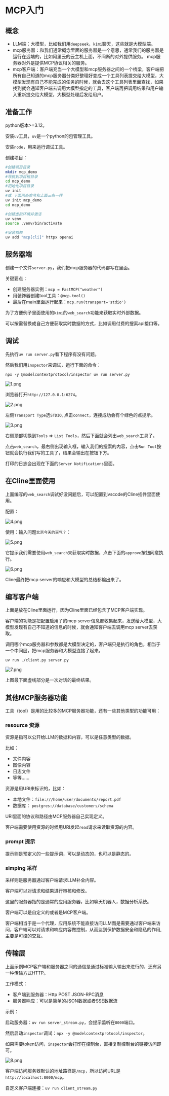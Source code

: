 # MCP入门

## 概念

- LLM端：大模型，比如我们用`deepseek`，`kimi`聊天，这些就是大模型端。
- mcp服务器：和我们通常概念里面的服务器是一个意思，通常我们的服务器是运行在远端的，比如阿里云的云主机上面，不间断的对外提供服务。
mcp服务器对外是提供MCP协议相关的服务。
- mcp客户端：客户端充当一个大模型和mcp服务器之间的一个桥梁，客户端把所有自己知道的mcp服务器分类好整理好变成一个工具列表提交给大模型，大模型发现有自己不能完成的任务的时候，就会去这个工具列表里面查找，如果找到就会通知客户端去调用大模型指定的工具，客户端再把调用结果和用户输入重新提交给大模型，大模型处理后发给用户。

## 准备工作

python版本>=3.12。

安装`uv`工具，`uv`是一个python的包管理工具。

安装`node`，用来运行调试工具。

创建项目：

```bash
#创建项目目录
mkdir mcp_demo
#导航到项目根目录
cd mcp_demo
#初始化项目目录
uv init
#或 下面两条命令和上面三条一样
uv init mcp_demo
cd mcp_demo

#创建虚拟环境并激活
uv venv
source .venv/bin/activate

#安装依赖
uv add "mcp[cli]" httpx openai
```

## 服务器端

创建一个文件`server.py`，我们把mcp服务器的代码都写在里面。

关键要点：

- 创建服务器实例：`mcp = FastMCP("weather")`
- 用装饰器创建tool工具：`@mcp.tool()`
- 最后在main里面运行起来：`mcp.run(transport='stdio')`

为了方便例子里面使用的`kimi`的`web_search`功能来获取实时外部数据。

可以按需替换成自己方便获取实时数据的方式，比如调用付费的搜索api接口等。

## 调试

先执行`uv run server.py`看下程序有没有问题。

然后我们用`inspector`来调试，运行下面的命令：

`npx -y @modelcontextprotocol/inspector uv run server.py`

![1.png](images/1.png)

浏览器打开`http://127.0.0.1:6274`。

![2.png](images/2.png)

左侧`Transport Type`选`STDIO`, 点击`connect`，连接成功会有个绿色的点提示。

![3.png](images/3.png)

右侧顶部切换到`Tools` => `List Tools`，然后下面就会列出`web_search`工具了。

点击`web_search`，最右侧出现输入框，输入我们的搜索的内容，点击`Run Tool`按钮就会执行我们写的工具了，结果会输出在按钮下方。

打印的日志会出现在下面的`Server Notifications`里面。

## 在Cline里面使用

上面编写的`web_search`调试好没问题后，可以配置到vscode的Cline插件里面使用。

配置：

![4.png](images/4.png)

使用：输入问题`北京今天的天气？`：

![5.png](images/5.png)

它提示我们需要使用`web_search`来获取实时数据，点击下面的`approve`按钮同意执行。

![6.png](images/6.png)

Cline最终把mcp server的响应和大模型的总结都输出来了。

## 编写客户端

上面是放在Cline里面运行，因为Cline里面已经包含了MCP客户端实现。

客户端的功能是把配置启用了的mcp server信息都收集起来，发送给大模型，大模型发现有自己不知道的信息的时候，就会通知客户端去调用mcp server去获取。

调用哪个mcp服务器和参数都是大模型决定的，客户端只是执行的角色，相当于一个中间层，把mcp服务器和大模型连接了起来。

`uv run ./client.py server.py`

![7.png](images/7.png)

上图最下面虚线部分是一次对话的最终结果。

## 其他MCP服务器功能

工具（tool）是用的比较多的MCP服务器功能，还有一些其他类型的功能可用：

### resource 资源

资源是指可以公开给LLM的数据和内容，可以是任意类型的数据。

比如：

- 文件内容
- 图像内容
- 日志文件
- 等等......

资源是用URI来标识的，比如：

- 本地文件：`file:///home/user/documents/report.pdf`
- 数据库： `postgres://database/customers/schema`

URI里面的协议和路径由MCP服务器自己实现定义。

客户端需要使用资源的时候用URI发起`read`请求来读取资源的内容。

### prompt 提示

提示则是预定义的一些提示词，可以是动态的，也可以是静态的。

### simping 采样

采样则是服务器通过客户端请求LLM补全内容。

客户端可以对请求和结果进行审核和修改。

这里的服务器指的是通常的应用服务器，比如聊天机器人，数据分析系统。

客户端可以是自定义的或者是MCP客户端。

客户端相当于是一个代理，应用系统不能直接访问LLM而是需要通过客户端来访问，客户端可以对请求和响应内容做控制，从而达到保护数据安全和隐私的作用,主要是可控的交互。

## 传输层

上面示例MCP客户端和服务器之间的通信是通过标准输入输出来进行的，还有另一种传输方式HTTP。

工作模式：

- 客户端到服务器：Http POST JSON-RPC消息
- 服务器响应：可以是简单的JSON数据或者SSE数据流

示例：

启动服务器：`uv run server_stream.py`，会提示监听在`8000`端口。

然后启动`inspector`调试：`npx -y @modelcontextprotocol/inspector`。

如果需要token访问，`inspector`会打印在控制台，直接复制控制台的链接访问即可。

![8.png](images/8.png)

客户端访问服务器默认的地址路径是`/mcp`，所以访问URL是`http://localhost:8000/mcp`。

自定义客户端连接：`uv run client_stream.py`
